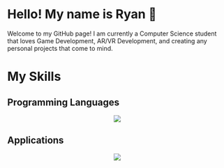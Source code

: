 # Hello! My name is Ryan 👋

Welcome to my GitHub page! I am currently a Computer Science student that loves Game Development, AR/VR Development, and creating any personal projects that come to mind.

# My Skills
## Programming Languages
<p align="center">
  <a href="https://skillicons.dev">
    <img src="https://skillicons.dev/icons?i=c,cs,cpp,html,css,js,react,java,kotlin,py,sqlite,lua" />
  </a>
</p>

## Applications
<p align="center">
  <a href="https://skillicons.dev">
    <img src="https://skillicons.dev/icons?i=unity,unreal,godot,robloxstudio,blender,figma,visualstudio,vscode,idea" />
  </a>
</p>

<!--
**bernalr2/bernalr2** is a ✨ _special_ ✨ repository because its `README.md` (this file) appears on your GitHub profile.

Here are some ideas to get you started:

- 🔭 I’m currently working on ...
- 🌱 I’m currently learning ...
- 👯 I’m looking to collaborate on ...
- 🤔 I’m looking for help with ...
- 💬 Ask me about ...
- 📫 How to reach me: ...
- 😄 Pronouns: ...
- ⚡ Fun fact: ...
-->
